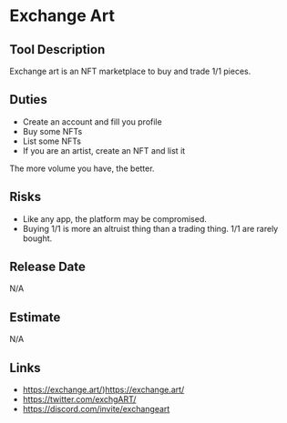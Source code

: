 # Exchange Art

## Tool Description

Exchange art is an NFT marketplace to buy and trade 1/1 pieces.

## Duties

* Create an account and fill you profile
* Buy some NFTs
* List some NFTs
* If you are an artist, create an NFT and list it

The more volume you have, the better.

## Risks

* Like any app, the platform may be compromised.
* Buying 1/1 is more an altruist thing than a trading thing. 1/1 are rarely bought.

## Release Date

N/A

## Estimate

N/A

## Links

* https://exchange.art/)https://exchange.art/
* https://twitter.com/exchgART/
* https://discord.com/invite/exchangeart
